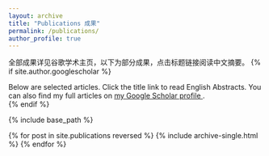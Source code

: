 ```yaml
---
layout: archive
title: "Publications 成果"
permalink: /publications/
author_profile: true
---
```


全部成果详见谷歌学术主页，以下为部分成果，点击标题链接阅读中文摘要。
{% if site.author.googlescholar %}
  <div class="wordwrap"> Below are selected articles. Click the title link to read English Abstracts. You can also find my full articles on <a href="{{site.author.googlescholar}}">my Google Scholar profile </a>.</div>
{% endif %}

{% include base_path %}

{% for post in site.publications reversed %}
  {% include archive-single.html %}
{% endfor %}
